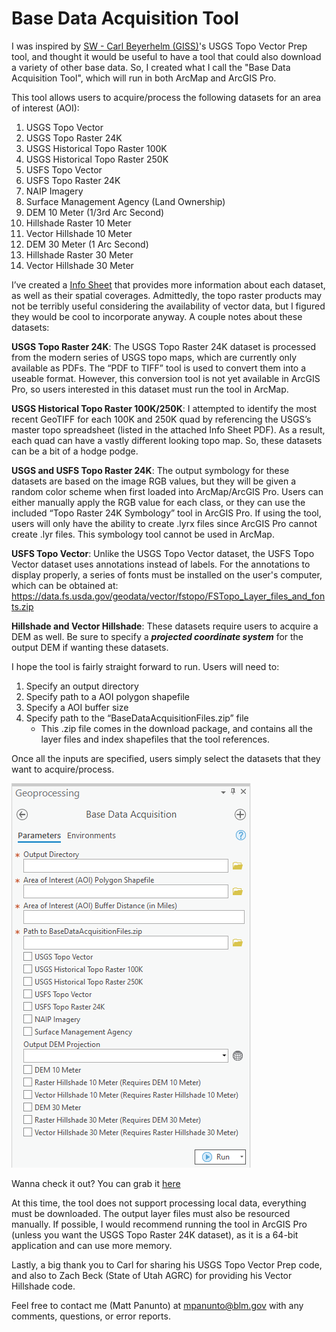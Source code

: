 # Base Data Acquisition Tool
 
I was inspired by [SW - Carl Beyerhelm (GISS)](https://community.esri.com/migrated-users/371529)'s USGS Topo Vector Prep tool, and thought it would be useful to have a tool that could also download a variety of other base data. So, I created what I call the "Base Data Acquisition Tool", which will run in both ArcMap and ArcGIS Pro.

This tool allows users to acquire/process the following datasets for an area of interest (AOI):

1. USGS Topo Vector
2. USGS Topo Raster 24K
3. USGS Historical Topo Raster 100K
4. USGS Historical Topo Raster 250K
5. USFS Topo Vector
6. USFS Topo Raster 24K
7. NAIP Imagery
8. Surface Management Agency (Land Ownership)
9. DEM 10 Meter (1/3rd Arc Second)
10. Hillshade Raster 10 Meter
11. Vector Hillshade 10 Meter
12. DEM 30 Meter (1 Arc Second)
13. Hillshade Raster 30 Meter
14. Vector Hillshade 30 Meter  

I’ve created a [Info Sheet](/docs/BaseDataAcquisition_InfoSheet.pdf?raw=true) that provides more information about each dataset, as well as their spatial coverages. Admittedly, the topo raster products may not be terribly useful considering the availability of vector data, but I figured they would be cool to incorporate anyway. A couple notes about these datasets:

**USGS Topo Raster 24K**: The USGS Topo Raster 24K dataset is processed from the modern series of USGS topo maps, which are currently only available as PDFs. The “PDF to TIFF” tool is used to convert them into a useable format. However, this conversion tool is not yet available in ArcGIS Pro, so users interested in this dataset must run the tool in ArcMap.

**USGS Historical Topo Raster 100K/250K**: I attempted to identify the most recent GeoTIFF for each 100K and 250K quad by referencing the USGS’s master topo spreadsheet (listed in the attached Info Sheet PDF). As a result, each quad can have a vastly different looking topo map. So, these datasets can be a bit of a hodge podge.

**USGS and USFS Topo Raster 24K**: The output symbology for these datasets are based on the image RGB values, but they will be given a random color scheme when first loaded into ArcMap/ArcGIS Pro. Users can either manually apply the RGB value for each class, or they can use the included “Topo Raster 24K Symbology” tool in ArcGIS Pro. If using the tool, users will only have the ability to create .lyrx files since ArcGIS Pro cannot create .lyr files. This symbology tool cannot be used in ArcMap.

**USFS Topo Vector**: Unlike the USGS Topo Vector dataset, the USFS Topo Vector dataset uses annotations
instead of labels. For the annotations to display properly, a series of fonts must be installed
on the user's computer, which can be obtained at:
https://data.fs.usda.gov/geodata/vector/fstopo/FSTopo_Layer_files_and_fonts.zip

**Hillshade and Vector Hillshade**: These datasets require users to acquire a DEM as well. Be sure to specify a ***projected coordinate system*** for the output DEM if wanting these datasets.
 

I hope the tool is fairly straight forward to run. Users will need to:
1. Specify an output directory
2. Specify path to a AOI polygon shapefile
3. Specify a AOI buffer size
4. Specify path to the “BaseDataAcquisitionFiles.zip” file
   - This .zip file comes in the download package, and contains all the layer files and index shapefiles that the tool references. 

Once all the inputs are specified, users simply select the datasets that they want to acquire/process.

![screenshot_BaseDataAcquisition_1.png](/docs/screenshot_BaseDataAcquisition_1.png?raw=true)

Wanna check it out? You can grab it [here](https://github.com/mpanunto/BaseDataAcquisition/archive/refs/heads/master.zip)
 

At this time, the tool does not support processing local data, everything must be downloaded. The output layer files must also be resourced manually. If possible, I would recommend running the tool in ArcGIS Pro (unless you want the USGS Topo Raster 24K dataset), as it is a 64-bit application and can use more memory.

 

Lastly, a big thank you to Carl for sharing his USGS Topo Vector Prep code, and also to Zach Beck (State of Utah AGRC) for providing his Vector Hillshade code.

 

Feel free to contact me (Matt Panunto) at mpanunto@blm.gov with any comments, questions, or error reports.
